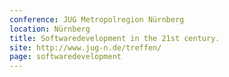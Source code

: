 ```yaml
---
conference: JUG Metropolregion Nürnberg 
location: Nürnberg
title: Softwaredevelopment in the 21st century.
site: http://www.jug-n.de/treffen/
page: softwaredevelopment
---
```

